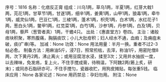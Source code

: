 序号：1816
名称：化痞反正膏
组成：川乌1两，草乌1两，半夏1两，红芽大戟1两，芫花1两，甘草节1两，甘遂1两，细辛1两，姜黄1两，山甲1两，狼毒1两，牵牛1两，威灵仙1两，巴豆仁1两，三棱1两，蓬术1两，枳壳1两，白术1两，水红花子1两，葱白头1两，鳖甲1两，红苋菜1两，白芍1两，沙参1两，丹参1两，白及1两，贝母1两，藜芦（葱管者真）1两，干蟾4只。
出处：《惠直堂方》卷四。
主治：诸般痞块积聚，寒热腹痛，胸膈痰饮；小儿大肚疳积；妇人经水不通，血瘕；及痈疽未破，痰(疒串)等。
加减：None
功效：None
用法用量：半月一换。重者不过2-3帖必愈。
制备方法：用麻油5斤，浸7日，照常煎枯，去滓，称油1斤，用密陀僧8两，次下黄丹2两，沸止离火；或用豆腐泔水浸，揉至3次；又用井水抽拔一度，以去辣味，免发疡，复上火，不住手搅成膏，待稍温，下阿魏2两(箬上炙，研末)；或同赤石脂研亦可，不住手搅匀，瓷器收贮，用狗皮摊贴，每张重5钱。
临床应用：None
各家论述：None
用药禁忌：孕妇勿用。
附注：None
